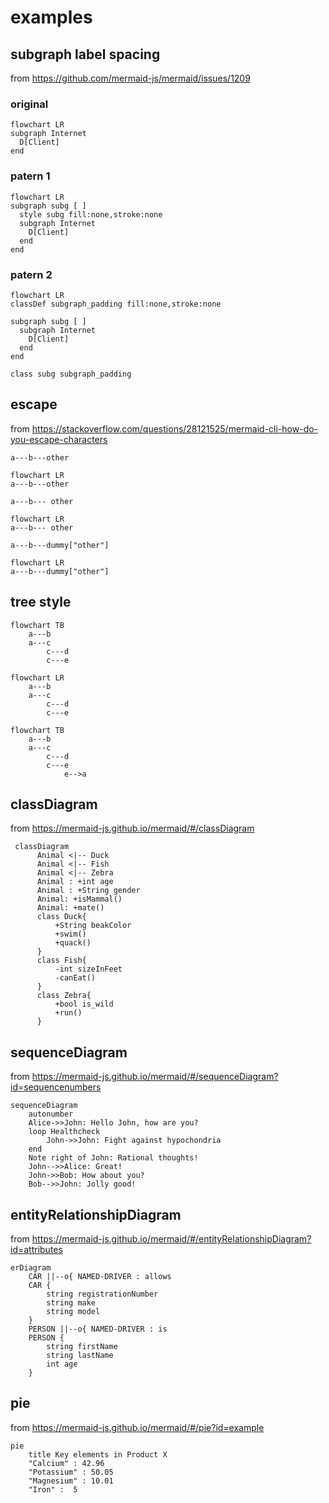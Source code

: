 # examples

## subgraph label spacing

from https://github.com/mermaid-js/mermaid/issues/1209

### original

```mermaid
flowchart LR
subgraph Internet
  D[Client]
end
```

### patern 1

```mermaid
flowchart LR
subgraph subg [ ]
  style subg fill:none,stroke:none
  subgraph Internet
    D[Client]
  end
end
```

### patern 2

```mermaid
flowchart LR
classDef subgraph_padding fill:none,stroke:none

subgraph subg [ ]
  subgraph Internet
    D[Client]
  end
end

class subg subgraph_padding
```

## escape

from https://stackoverflow.com/questions/28121525/mermaid-cli-how-do-you-escape-characters

`a---b---other`

```mermaid
flowchart LR
a---b---other
```

`a---b--- other`

```mermaid
flowchart LR
a---b--- other
```

`a---b---dummy["other"]`

```mermaid
flowchart LR
a---b---dummy["other"]
```

## tree style

```mermaid
flowchart TB
    a---b
    a---c
        c---d
        c---e
```

```mermaid
flowchart LR
    a---b
    a---c
        c---d
        c---e
```

```mermaid
flowchart TB
    a---b
    a---c
        c---d
        c---e
            e-->a
```

## classDiagram

from https://mermaid-js.github.io/mermaid/#/classDiagram

```mermaid
 classDiagram
      Animal <|-- Duck
      Animal <|-- Fish
      Animal <|-- Zebra
      Animal : +int age
      Animal : +String gender
      Animal: +isMammal()
      Animal: +mate()
      class Duck{
          +String beakColor
          +swim()
          +quack()
      }
      class Fish{
          -int sizeInFeet
          -canEat()
      }
      class Zebra{
          +bool is_wild
          +run()
      }
```

## sequenceDiagram

from https://mermaid-js.github.io/mermaid/#/sequenceDiagram?id=sequencenumbers

```mermaid
sequenceDiagram
    autonumber
    Alice->>John: Hello John, how are you?
    loop Healthcheck
        John->>John: Fight against hypochondria
    end
    Note right of John: Rational thoughts!
    John-->>Alice: Great!
    John->>Bob: How about you?
    Bob-->>John: Jolly good!
```

## entityRelationshipDiagram

from https://mermaid-js.github.io/mermaid/#/entityRelationshipDiagram?id=attributes

```mermaid
erDiagram
    CAR ||--o{ NAMED-DRIVER : allows
    CAR {
        string registrationNumber
        string make
        string model
    }
    PERSON ||--o{ NAMED-DRIVER : is
    PERSON {
        string firstName
        string lastName
        int age
    }
```

## pie

from https://mermaid-js.github.io/mermaid/#/pie?id=example

```mermaid
pie
    title Key elements in Product X
    "Calcium" : 42.96
    "Potassium" : 50.05
    "Magnesium" : 10.01
    "Iron" :  5
```